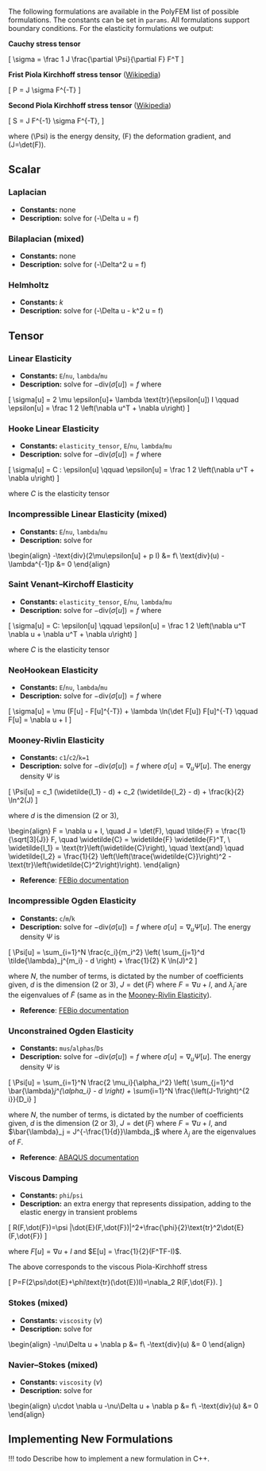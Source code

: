<style>
    .md-typeset ul {
        margin-left: 0;
    }
    .md-typeset ul li {
        margin-bottom: 0;
        margin-left: 0;
        list-style-type: none;
    }
    .md-typeset div.arithmatex > * {
        margin: 0.1em auto !important;
    }
</style>

The following formulations are available in the PolyFEM list of possible formulations. The constants can be set in `params`. All formulations support boundary conditions. For the elasticity formulations we output:

**Cauchy stress tensor**

\[
    \sigma = \frac 1 J \frac{\partial \Psi}{\partial F} F^T
\]

**Frist Piola Kirchhoff stress tensor** ([Wikipedia](https://en.wikipedia.org/wiki/Stress_(mechanics)#Piola–Kirchhoff_stress_tensor))

\[
    P =  J \sigma F^{-T}
\]

**Second Piola Kirchhoff stress tensor** ([Wikipedia](https://en.wikipedia.org/wiki/Stress_(mechanics)#2nd_Piola–Kirchhoff_stress_tensor))

\[
    S =  J F^{-1} \sigma F^{-T},
\]

where \(\Psi\) is the energy density, \(F\) the deformation gradient, and \(J=\det(F)\).


## Scalar

### Laplacian
* **Constants:** none
* **Description:** solve for \(-\Delta u = f\)

### Bilaplacian (mixed)
* **Constants:** none
* **Description:** solve for \(-\Delta^2 u = f\)

### Helmholtz
* **Constants:** $k$
* **Description:** solve for \(-\Delta u - k^2 u = f\)

## Tensor

### Linear Elasticity
* **Constants:** `E`/`nu`, `lambda`/`mu`
* **Description:** solve for $-\text{div}(\sigma[u]) = f$ where

\[
    \sigma[u] = 2 \mu  \epsilon[u]+ \lambda \text{tr}(\epsilon[u]) I \qquad \epsilon[u] = \frac 1 2 \left(\nabla u^T + \nabla u\right)
\]

### Hooke Linear Elasticity
* **Constants:**  `elasticity_tensor`, `E`/`nu`, `lambda`/`mu`
* **Description:** solve for $-\text{div}(\sigma[u]) = f$ where

\[
    \sigma[u] = C :  \epsilon[u] \qquad \epsilon[u] = \frac 1 2 \left(\nabla u^T + \nabla u\right)
\]

where $C$ is the elasticity tensor

### Incompressible Linear Elasticity (mixed)
* **Constants:** `E`/`nu`, `lambda`/`mu`
* **Description:** solve for

\begin{align}
-\text{div}(2\mu\epsilon[u] + p I) &= f\\
\text{div}(u) - \lambda^{-1}p &= 0
\end{align}

### Saint Venant–Kirchoff Elasticity
* **Constants:** `elasticity_tensor`, `E`/`nu`, `lambda`/`mu`
* **Description:** solve for $-\text{div}(\sigma[u]) = f$ where

\[
\sigma[u] = C: \epsilon[u]  \qquad \epsilon[u] = \frac 1 2 \left(\nabla u^T \nabla u + \nabla u^T + \nabla u\right)
\]

where $C$ is the elasticity tensor

### NeoHookean Elasticity
* **Constants:** `E`/`nu`, `lambda`/`mu`
* **Description:** solve for $-\text{div}(\sigma[u]) = f$ where

\[
    \sigma[u] = \mu (F[u] - F[u]^{-T}) + \lambda \ln(\det F[u]) F[u]^{-T} \qquad F[u] = \nabla u + I
\]

<!-- * **Physical interpretation:** $E$ is the Young's modulus, $\nu$ is Poisson's ratio, $\mu$ is the shear modulus, and $\lambda$ is Lamé's first parameter. -->

### Mooney-Rivlin Elasticity

* **Constants:** `c1`/`c2`/`k=1`
* **Description:** solve for $-\text{div}(\sigma[u]) = f$ where $\sigma[u]=\nabla_u \Psi[u]$. The energy density $\Psi$ is

\[
    \Psi[u] = c_1 (\widetilde{I_1} - d) + c_2 (\widetilde{I_2} - d) + \frac{k}{2} \ln^2(J)
\]

where $d$ is the dimension (2 or 3),

\begin{align}
F = \nabla u + I, \quad J = \det(F), \quad \tilde{F} = \frac{1}{\sqrt[3]{J}} F, \quad \widetilde{C} = \widetilde{F} \widetilde{F}^T, \\
\widetilde{I_1} = \text{tr}\left(\widetilde{C}\right), \quad  \text{and} \quad
\widetilde{I_2} = \frac{1}{2} \left(\left(\trace{\widetilde{C}}\right)^2 - \text{tr}\left(\widetilde{C}^2\right)\right).
\end{align}

* **Reference**: [FEBio documentation](https://help.febio.org/FEBioTheory/FEBio_tm_3-4-Subsection-5.3.1.html)


### Incompressible Ogden Elasticity

* **Constants:** `c`/`m`/`k`
* **Description:** solve for $-\text{div}(\sigma[u]) = f$ where $\sigma[u]=\nabla_u \Psi[u]$. The energy density $\Psi$ is

\[
    \Psi[u] = \sum_{i=1}^N \frac{c_i}{m_i^2} \left(
        \sum_{j=1}^d \tilde{\lambda}_j^{m_i} - d
    \right) +  \frac{1}{2} K  \ln(J)^2
\]

where $N$, the number of terms, is dictated by the number of coefficients given, $d$ is the dimension (2 or 3), $J = \det(F)$ where $F = \nabla u + I$, and $\tilde{\lambda}_j$ are the eigenvalues of $\tilde{F}$ (same as in the [Mooney-Rivlin Elasticity](#mooney-rivlin-elasticity)).

<!-- * **Physical interpretation:**
!!! todo
    Physical interpretation of the coefficients -->

* **Reference**: [FEBio documentation](https://help.febio.org/FEBioTheory/FEBio_tm_3-4-Subsection-5.3.2.html)


### Unconstrained Ogden Elasticity

* **Constants:** `mus`/`alphas`/`Ds`
* **Description:** solve for $-\text{div}(\sigma[u]) = f$ where $\sigma[u]=\nabla_u \Psi[u]$. The energy density $\Psi$ is

\[
    \Psi[u] = \sum_{i=1}^N \frac{2 \mu_i}{\alpha_i^2} \left(
        \sum_{j=1}^d \bar{\lambda}_j^{\alpha_i} - d
    \right) + \sum_{i=1}^N \frac{\left(J-1\right)^{2 i}}{D_i}
\]

where $N$, the number of terms, is dictated by the number of coefficients given, $d$ is the dimension (2 or 3), $J = \det(F)$ where $F = \nabla u + I$, and $\bar{\lambda}_j = J^{-\frac{1}{d}}\lambda_j$ where $\lambda_j$ are the eigenvalues of $F.$

<!-- * **Physical interpretation:**
!!! todo
    Physical interpretation of the coefficients -->

* **Reference**: [ABAQUS documentation](https://classes.engineering.wustl.edu/2009/spring/mase5513/abaqus/docs/v6.6/books/stm/default.htm?startat=ch04s06ath124.html)

### Viscous Damping
* **Constants:** `phi`/`psi`
* **Description:** an extra energy that represents dissipation, adding to the elastic energy in transient problems

\[
    R(F,\dot{F})=\psi \|\dot{E}(F,\dot{F})\|^2+\frac{\phi}{2}\text{tr}^2\dot{E}(F,\dot{F})
\]

where $F[u] = \nabla u + I$ and $E[u] = \frac{1}{2}(F^TF-I)$.

The above corresponds to the viscous Piola-Kirchhoff stress

\[
    P=F(2\psi\dot{E}+\phi\text{tr}(\dot{E})I)=\nabla_2 R(F,\dot{F}).
\]

### Stokes (mixed)
* **Constants:** `viscosity` ($\nu$)
* **Description:** solve for

\begin{align}
    -\nu\Delta u + \nabla p &= f\\
    -\text{div}(u) &= 0
\end{align}

### Navier–Stokes (mixed)
* **Constants:** `viscosity` ($\nu$)
* **Description:** solve for

\begin{align}
    u\cdot \nabla u -\nu\Delta u + \nabla p &= f\\
    -\text{div}(u)  &= 0
\end{align}

## Implementing New Formulations

!!! todo
    Describe how to implement a new formulation in C++.
